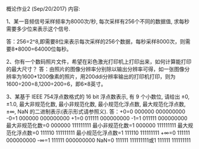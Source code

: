 概论作业2 (Sep/20/2017)
内容:

1、某一音频信号采样频率为8000次/秒, 每次采样有256个不同的数据值, 求每秒需要多少位来表示这个信号.

答：256=2^8,即需要8位来表示每次采样的256个数据，每秒采样8000次，则需要8*8000=64000位每秒。

2、你有一个数码照片文件，希望在彩色激光打印机上打印出来，如何计算能打印的最大尺寸？
答：由照片的图像分辨率分别除以输出分辨率可得，如一张图像分辨率为1600*1200像素的照片，用200ddi分辨率输出的打印机打印，则为1600÷200=8,1200÷200=6，即6×8英寸。

3、某基于 IEEE 754浮点数格式的 16 bit 浮点数表示, 有 9 个小数位, 请给出 ±0, ±1.0, 最大非规范化数, 最小非规范化数, 最小规范化浮点数, 最大规范化浮点数,±∞, NaN 的二进制表示(表示形式请参照义).
答：+0=0 000000 000000000
    -0=1 000000 000000000
    +1=0 011111 000000000
    -1=1 011111 000000000
    最大非规范化数=0 000000 111111111
    最小非规范化数=1 000000 111111111
    最大规范化浮点数=0 111110 111111111
    最小规范化浮点数=1 111110 111111111
    +∞=0 111111 000000000
    -∞=1 111111 000000000
    NaN=0 111111 111111111或1 111111 111111111